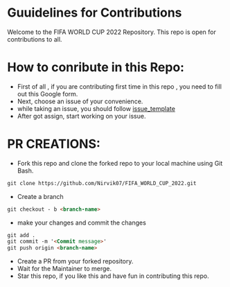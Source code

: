 # Guuidelines for Contributions

Welcome to the FIFA WORLD CUP 2022 Repository. This repo is open for contributions to all.

# How to conribute in this Repo:

- First of all , if you are contributing first time in this repo , you need to fill out this Google form.
- Next, choose an issue of your convenience.
- while taking an issue, you should follow [issue_template](.github/ISSUE_TEMPLATE/issue-template.md)
- After got assign, start working on your issue.

# PR CREATIONS:
- Fork this repo and clone the forked repo to your local machine using Git Bash.
```markdown
git clone https://github.com/Nirvik07/FIFA_WORLD_CUP_2022.git
```
- Create a branch
```markdown
git checkout - b <branch-name>
```
- make your changes and commit the changes
```markdown
git add .
git commit -m '<Commit message>'
git push origin <branch-name>
```
- Create a PR from your forked repository.
- Wait for the Maintainer to merge.
- Star this repo, if you like this and have fun in contributing this repo.
